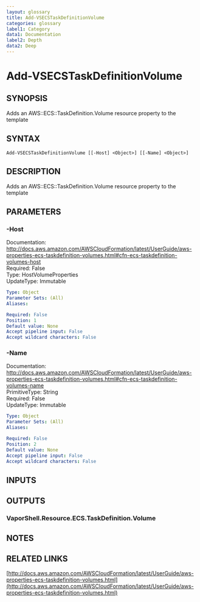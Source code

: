 ```yaml
---
layout: glossary
title: Add-VSECSTaskDefinitionVolume
categories: glossary
label1: Category
data1: Documentation
label2: Depth
data2: Deep
---
```


# Add-VSECSTaskDefinitionVolume

## SYNOPSIS
Adds an AWS::ECS::TaskDefinition.Volume resource property to the template

## SYNTAX

```
Add-VSECSTaskDefinitionVolume [[-Host] <Object>] [[-Name] <Object>]
```

## DESCRIPTION
Adds an AWS::ECS::TaskDefinition.Volume resource property to the template

## PARAMETERS

### -Host
Documentation: http://docs.aws.amazon.com/AWSCloudFormation/latest/UserGuide/aws-properties-ecs-taskdefinition-volumes.html#cfn-ecs-taskdefinition-volumes-host    
Required: False    
Type: HostVolumeProperties    
UpdateType: Immutable

```yaml
Type: Object
Parameter Sets: (All)
Aliases: 

Required: False
Position: 1
Default value: None
Accept pipeline input: False
Accept wildcard characters: False
```

### -Name
Documentation: http://docs.aws.amazon.com/AWSCloudFormation/latest/UserGuide/aws-properties-ecs-taskdefinition-volumes.html#cfn-ecs-taskdefinition-volumes-name    
PrimitiveType: String    
Required: False    
UpdateType: Immutable

```yaml
Type: Object
Parameter Sets: (All)
Aliases: 

Required: False
Position: 2
Default value: None
Accept pipeline input: False
Accept wildcard characters: False
```

## INPUTS

## OUTPUTS

### VaporShell.Resource.ECS.TaskDefinition.Volume

## NOTES

## RELATED LINKS

[http://docs.aws.amazon.com/AWSCloudFormation/latest/UserGuide/aws-properties-ecs-taskdefinition-volumes.html](http://docs.aws.amazon.com/AWSCloudFormation/latest/UserGuide/aws-properties-ecs-taskdefinition-volumes.html)

